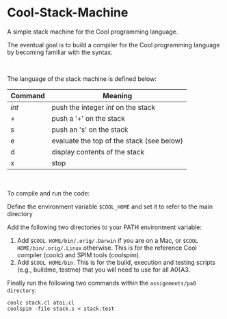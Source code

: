 # Cool-Stack-Machine
A simple stack machine for the Cool programming language.

The eventual goal is to build a compiler for the Cool programming language by becoming familiar with the syntax.

<br>

The language of the stack machine is defined below:

| Command | Meaning                                   |
| ------- | ----------------------------------------- |
| *int*   | push the integer *int* on the stack       |
| +       | push a '+' on the stack                   |
| s       | push an 's' on the stack                  |
| e       | evaluate the top of the stack (see below) |
| d       | display contents of the stack             |
| x       | stop                                      | 

<br>

To compile and run the code:

Define the environment variable ```$COOL_HOME``` and set it to refer to the main directory

Add the following two directories to your PATH environment variable:
1. Add ```$COOL HOME/bin/.orig/.Darwin``` if you are on a Mac, or ```$COOL HOME/bin/.orig/.Linux```
otherwise. This is for the reference Cool compiler (coolc) and SPIM tools (coolspim).
2. Add ```$COOL HOME/bin```. This is for the build, execution and testing scripts (e.g., buildme, testme)
that you will need to use for all A0{A3.

Finally run the following two commands within the ```assignments/pa0 directory```:
```
coolc stack.cl atoi.cl
coolspim -file stack.s < stack.test
```



